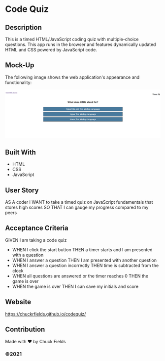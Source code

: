 # Code Quiz

## Description
This is a timed HTML/JavaScript coding quiz with multiple-choice questions. This app runs in the browser and features
dynamically updated HTML and CSS powered by JavaScript code.

## Mock-Up

The following image shows the web application's appearance and functionality:

![code quiz demo](./assets/codequiz.png)

## Built With
* HTML
* CSS
* JavaScript

## User Story
AS A coder
I WANT to take a timed quiz on JavaScript fundamentals that stores high scores
SO THAT I can gauge my progress compared to my peers

## Acceptance Criteria
GIVEN I am taking a code quiz
- WHEN I click the start button
THEN a timer starts and I am presented with a question
- WHEN I answer a question
THEN I am presented with another question
- WHEN I answer a question incorrectly
THEN time is subtracted from the clock
- WHEN all questions are answered or the timer reaches 0
THEN the game is over
- WHEN the game is over
THEN I can save my initials and score

## Website
https://chuckrfields.github.io/codequiz/

## Contribution
Made with ❤️ by Chuck Fields

### ©️2021

